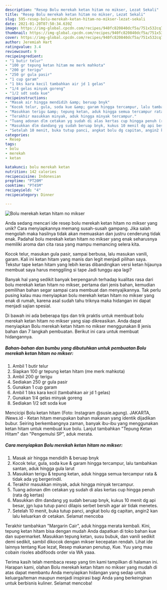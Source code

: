 ```yaml
---
description: "Resep Bolu merekah ketan hitam no mikser, Lezat Sekali"
title: "Resep Bolu merekah ketan hitam no mikser, Lezat Sekali"
slug: 595-resep-bolu-merekah-ketan-hitam-no-mikser-lezat-sekali
date: 2021-01-20T07:50:34.639Z
image: https://img-global.cpcdn.com/recipes/940fc820840dcf5a/751x532cq70/bolu-merekah-ketan-hitam-no-mikser-foto-resep-utama.jpg
thumbnail: https://img-global.cpcdn.com/recipes/940fc820840dcf5a/751x532cq70/bolu-merekah-ketan-hitam-no-mikser-foto-resep-utama.jpg
cover: https://img-global.cpcdn.com/recipes/940fc820840dcf5a/751x532cq70/bolu-merekah-ketan-hitam-no-mikser-foto-resep-utama.jpg
author: Jeremiah Hart
ratingvalue: 3.4
reviewcount: 9
recipeingredient:
- "1 butir telur"
- "100 gr tepung ketan hitam me merk mahkota"
- "200 gr terigu"
- "250 gr gula pasir"
- "1 cup garam"
- "1 bks kara kecil tambahkan air jd 1 gelas"
- "1/4 gelas minyak goreng"
- "1/2 sdt soda kue"
recipeinstructions:
- "Masak air hingga mendidih &amp; beruap bnyk"
- "Kocok telur, gula, soda kue &amp; garam hingga tercampur, lalu tambahkan santan, aduk hingga gula larut"
- "Masukkan terigu &amp; tepung ketan, aduk hingga semua tercampur rata &amp; tidak ada yg bergerindil."
- "Terakhir masukkan minyak, aduk hingga minyak tercampur."
- "Tuang adonan dlm cetakan yg sudah di alas kertas cup hingga penuh (rata dg kertas)"
- "Masukkan dlm dandang yg sudah beruap bnyk, kukus 10 menit dg api besar, jgn lupa tutup panci dilapis serbet bersih agar air tidak menetes."
- "Setelah 10 menit, buka tutup panci, angkat bolu dg capitan, angin2 kan lalu keluarkan dr cetakan. Selamat mencoba"
categories:
- Resep
tags:
- bolu
- merekah
- ketan

katakunci: bolu merekah ketan 
nutrition: 142 calories
recipecuisine: Indonesian
preptime: "PT20M"
cooktime: "PT45M"
recipeyield: "4"
recipecategory: Dinner

---
```



![Bolu merekah ketan hitam no mikser](https://img-global.cpcdn.com/recipes/940fc820840dcf5a/751x532cq70/bolu-merekah-ketan-hitam-no-mikser-foto-resep-utama.jpg)

Anda sedang mencari ide resep bolu merekah ketan hitam no mikser yang unik? Cara menyiapkannya memang susah-susah gampang. Jika salah mengolah maka hasilnya tidak akan memuaskan dan justru cenderung tidak enak. Padahal bolu merekah ketan hitam no mikser yang enak seharusnya memiliki aroma dan cita rasa yang mampu memancing selera kita.

Kocok telur, masukan gula pasir, sampai berbusa, lalu masukan vanili, garam. Kali ini ketan hitam yang manis dan legit menjadi pilihan saya. Tekstur tape ketan hitam yang lebih keras dibandingkan versi ketan hijaunya membuat saya harus menggiling si tape Jadi tunggu apa lagi?

Banyak hal yang sedikit banyak berpengaruh terhadap kualitas rasa dari bolu merekah ketan hitam no mikser, pertama dari jenis bahan, kemudian pemilihan bahan segar sampai cara membuat dan menyajikannya. Tak perlu pusing kalau mau menyiapkan bolu merekah ketan hitam no mikser yang enak di rumah, karena asal sudah tahu triknya maka hidangan ini dapat menjadi sajian spesial.


Di bawah ini ada beberapa tips dan trik praktis untuk membuat bolu merekah ketan hitam no mikser yang siap dikreasikan. Anda dapat menyiapkan Bolu merekah ketan hitam no mikser menggunakan 8 jenis bahan dan 7 langkah pembuatan. Berikut ini cara untuk membuat hidangannya.

<!--inarticleads1-->

##### Bahan-bahan dan bumbu yang dibutuhkan untuk pembuatan Bolu merekah ketan hitam no mikser:

1. Ambil 1 butir telur
1. Siapkan 100 gr tepung ketan hitam (me merk mahkota)
1. Ambil 200 gr terigu
1. Sediakan 250 gr gula pasir
1. Gunakan 1 cup garam
1. Ambil 1 bks kara kecil (tambahkan air jd 1 gelas)
1. Gunakan 1/4 gelas minyak goreng
1. Sediakan 1/2 sdt soda kue


Mencicipi Bolu ketan hitam (Foto: Instagram @susie.agung). JAKARTA, iNews.id - Ketan hitam merupakan bahan makanan yang identik dijadikan bubur. Seiring berkembangnya zaman, banyak ibu-ibu yang menggunakan ketan hitam untuk membuat kue bolu. Lanjut tambahkan &#34;Tepung Ketan Hitam&#34; dan &#34;Pengemulsi SP&#34;, aduk merata. 

<!--inarticleads2-->

##### Cara menyiapkan Bolu merekah ketan hitam no mikser:

1. Masak air hingga mendidih &amp; beruap bnyk
1. Kocok telur, gula, soda kue &amp; garam hingga tercampur, lalu tambahkan santan, aduk hingga gula larut
1. Masukkan terigu &amp; tepung ketan, aduk hingga semua tercampur rata &amp; tidak ada yg bergerindil.
1. Terakhir masukkan minyak, aduk hingga minyak tercampur.
1. Tuang adonan dlm cetakan yg sudah di alas kertas cup hingga penuh (rata dg kertas)
1. Masukkan dlm dandang yg sudah beruap bnyk, kukus 10 menit dg api besar, jgn lupa tutup panci dilapis serbet bersih agar air tidak menetes.
1. Setelah 10 menit, buka tutup panci, angkat bolu dg capitan, angin2 kan lalu keluarkan dr cetakan. Selamat mencoba


Terakhir tambahkan &#34;Margarin Cair&#34;, aduk hingga merata kembali. Kini, tepung ketan hitam bisa dengan mudah Anda dapatkan di toko bahan kue dan supermarket. Masukkan tepung ketan, susu bubuk, dan vanili sedikit demi sedikit, sambil dikocok dengan mikser kecepatan rendah. Lihat ide lainnya tentang Kue lezat, Resep makanan penutup, Kue. Yuu yang mau cobain risoles abdifoods order via WA yaaa. 

Terima kasih telah membaca resep yang tim kami tampilkan di halaman ini. Harapan kami, olahan Bolu merekah ketan hitam no mikser yang mudah di atas dapat membantu Anda menyiapkan hidangan yang sedap untuk keluarga/teman maupun menjadi inspirasi bagi Anda yang berkeinginan untuk berbisnis kuliner. Selamat mencoba!
